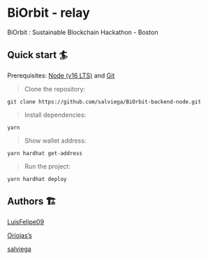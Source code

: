 # BiOrbit - relay

BiOrbit : Sustainable Blockchain Hackathon - Boston

## Quick start 🏄

Prerequisites: [Node (v16 LTS)](https://nodejs.org/en/download/) and [Git](https://git-scm.com/downloads)

> Clone the repository:

```
git clone https://github.com/salviega/BiOrbit-backend-node.git
```

> Install dependencies:

```
yarn
```

> Show wallet address:

```
yarn hardhat get-address
```

> Run the project:

```
yarn hardhat deploy
```

## Authors 🏗

[LuisFelipe09](https://github.com/LuisFelipe09)

[Oriojas’s](https://github.com/Oriojas)

[salviega](https://github.com/salviega)
